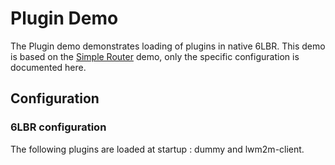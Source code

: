 # Plugin Demo

The Plugin demo demonstrates loading of plugins in native 6LBR. This demo is based on the [Simple Router](../simple-router/README.md) demo, only the specific configuration is documented here.

## Configuration

### 6LBR configuration

The following plugins are loaded at startup : dummy and lwm2m-client.
